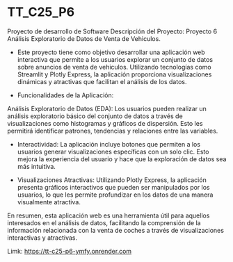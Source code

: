 # TT_C25_P6
Proyecto de desarrollo de Software
Descripción del Proyecto: Proyecto 6 Análisis Exploratorio de Datos de Venta de Vehiculos.


* Este proyecto tiene como objetivo desarrollar una aplicación web interactiva que permite a los usuarios explorar un conjunto de datos sobre anuncios de venta de vehiculos. Utilizando tecnologías como Streamlit y Plotly Express, la aplicación proporciona visualizaciones dinámicas y atractivas que facilitan el análisis de los datos.

* Funcionalidades de la Aplicación:

Análisis Exploratorio de Datos (EDA): Los usuarios pueden realizar un análisis exploratorio básico del conjunto de datos a través de visualizaciones como histogramas y gráficos de dispersión. Esto les permitirá identificar patrones, tendencias y relaciones entre las variables.

* Interactividad: La aplicación incluye botones que permiten a los usuarios generar visualizaciones específicas con un solo clic. Esto mejora la experiencia del usuario y hace que la exploración de datos sea más intuitiva.

* Visualizaciones Atractivas: Utilizando Plotly Express, la aplicación presenta gráficos interactivos que pueden ser manipulados por los usuarios, lo que les permite profundizar en los datos de una manera visualmente atractiva.

En resumen, esta aplicación web es una herramienta útil para aquellos interesados en el análisis de datos, facilitando la comprensión de la información relacionada con la venta de coches a través de visualizaciones interactivas y atractivas.

Limk: https://tt-c25-p6-ymfy.onrender.com

